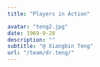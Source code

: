 ```yaml
---
title: "Players in Action"

avatar: "teng2.jpg"
date: 1969-9-28
description: ""
subtitle: "@ Xiangbin Teng"
url: "/team/dr.teng/"
---
```

